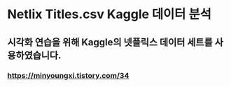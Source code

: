 # Netlix Titles.csv Kaggle 데이터 분석 

## 시각화 연습을 위해 Kaggle의 넷플릭스 데이터 세트를 사용하였습니다.

### https://minyoungxi.tistory.com/34
